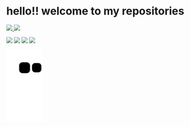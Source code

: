 # hello!! welcome to my repositories
<div>
<a href="https://github.com/WilliamNPS">
<img height="160em" src="https://github-readme-stats.vercel.app/api/top-langs/?username=WilliamNPS&layout=compact&langs_count=7&theme=dracula"/>
<img height="160em" src="https://github-readme-stats.vercel.app/api?username=WilliamNPS&show_icons=true&theme=dracula&include_all_commits=true&count_private=true"/>
</div>
 
<div> 

  <a href="https://instagram.com/Willy_dev_" target="_blank"><img src="https://img.shields.io/badge/-Instagram-%23E4405F?style=for-the-badge&logo=instagram&logoColor=white" target="_blank"></a>
 <a href="https://discord.gg/Beuwolf#9346" target="_blank"><img src="https://img.shields.io/badge/Discord-7289DA?style=for-the-badge&logo=discord&logoColor=white" target="_blank"></a> 
  <a href = "mailto:georgewilliam20011220@gmail.com" target="_blank"><img src="https://img.shields.io/badge/-Gmail-%23333?style=for-the-badge&logo=gmail&logoColor=white" target="_blank"></a>
  <a href="https://www.linkedin.com/in/george-neves-b15264223/" target="_blank"><img src="https://img.shields.io/badge/-LinkedIn-%230077B5?style=for-the-badge&logo=linkedin&logoColor=white" target="_blank"></a> 
 
  ![Snake animation](https://github.com/rafaballerini/rafaballerini/blob/output/github-contribution-grid-snake.svg)
 
</div>
